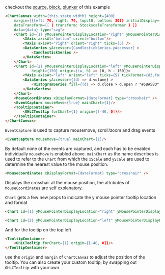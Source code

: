checkout the [source](https://gist.github.com/rrag/261fa4bc7b67536eb789), [block](http://bl.ocks.org/rrag/261fa4bc7b67536eb789), [plunker](http://plnkr.co/edit/gist:261fa4bc7b67536eb789?p=preview) of this example

```html
<ChartCanvas width={this.state.width} height={400}
	margin={{left: 70, right: 70, top:10, bottom: 30}} initialDisplay={30}
	dataTransform={[ { transform: StockscaleTransformer } ]}
	data={data} type="svg">
	<Chart id={1} yMousePointerDisplayLocation="right" yMousePointerDisplayFormat={(y) => y.toFixed(2)}>
		<XAxis axisAt="bottom" orient="bottom"/>
		<YAxis axisAt="right" orient="right" ticks={5} />
		<DataSeries yAccessor={CandlestickSeries.yAccessor} >
			<CandlestickSeries />
		</DataSeries>
	</Chart>
	<Chart id={2} yMousePointerDisplayLocation="left" yMousePointerDisplayFormat={d3.format(".4s")}
			height={150} origin={(w, h) => [0, h - 150]}>
		<YAxis axisAt="left" orient="left" ticks={5} tickFormat={d3.format("s")}/>
		<DataSeries yAccessor={(d) => d.volume} >
			<HistogramSeries fill={(d) => d.close > d.open ? "#6BA583" : "red"} />
		</DataSeries>
	</Chart>
	<MouseCoordinates xDisplayFormat={dateFormat} type="crosshair" />
	<EventCapture mouseMove={true} mainChart={1}/>
	<TooltipContainer>
		<OHLCTooltip forChart={1} origin={[-40, 0]}/>
	</TooltipContainer>
</ChartCanvas>
```

`EventCapture` is used to capture mousemove, scroll/zoom and drag events
```html
<EventCapture mouseMove={true} mainChart={1}/>
```

By default none of the events are captured, and each has to be enabled individually `mouseMove` is enabled above. `mainChart` as the name describes is used to refer to the `Chart` from which the `xScale` and `yScale` are used to determine the nearest value to the mouse position.

```html
<MouseCoordinates xDisplayFormat={dateFormat} type="crosshair" />
```
Displays the crosshair at the mouse position, the attributes of `MouseCoordinates` are self explanatory.

`Chart` gets a few new props to indicate the y mouse pointer tooltip location and format
```html
<Chart id={1} yMousePointerDisplayLocation="right" yMousePointerDisplayFormat={(y) => y.toFixed(2)}>
```
```html
<Chart id={2} yMousePointerDisplayLocation="left" yMousePointerDisplayFormat={d3.format(".4s")}
```

And for the tooltip on the top left
```html
<TooltipContainer>
	<OHLCTooltip forChart={1} origin={[-40, 0]}/>
</TooltipContainer>
```
use the `origin` and `margin` of `ChartCanvas` to adjust the position of the tooltip. You can also create your custom tooltip, by swapping out `OHLCTooltip` with your own